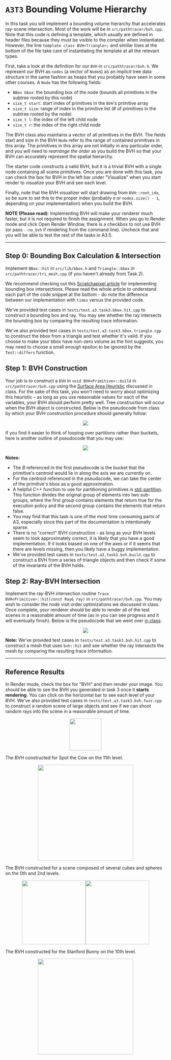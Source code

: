 # `A3T3` Bounding Volume Hierarchy

In this task you will implement a bounding volume hierarchy that accelerates ray-scene intersection. Most of the work will be in `src/pathtracer/bvh.cpp`. Note that this code is defining a template, which usually are defined in header files because they must be visible to the compiler when instantiated. However, the line `template class BVH<Triangle>;` and similar lines at the bottom of the file take care of instantiating the template at all the relevant types.

First, take a look at the definition for our `BVH` in `src/pathtracer/bvh.h`. We represent our BVH as `nodes` (a vector of `Node`s) as an implicit tree data structure in the same fashion as heaps that you probably have seen in some other courses. A `Node` has the following fields:

* `BBox bbox`: the bounding box of the node (bounds all primitives in the subtree rooted by this node)
* `size_t start`: start index of primitives in the `BVH`'s primitive array
* `size_t size`: range of index in the primitive list (# of primitives in the subtree rooted by the node)
* `size_t l`: the index of the left child node
* `size_t r`: the index of the right child node

The BVH class also maintains a vector of all primitives in the BVH. The fields start and size in the BVH `Node` refer to the range of contained primitives in this array. The primitives in this array are not initially in any particular order, and you will need to _rearrange the order_ as you build the BVH so that your BVH can accurately represent the spatial hierarchy.

The starter code constructs a valid BVH, but it is a trivial BVH with a single node containing all scene primitives. Once you are done with this task, you can check the box for BVH in the left bar under "Visualize" when you start render to visualize your BVH and see each level.

<!-- TODO: We've also provided an example of how to make a helper function within bvh.cpp - it is up to you if you want to modify it or instead try to use a data structure to implement the recursion. -->

Finally, note that the BVH visualizer will start drawing from `BVH::root_idx`, so be sure to set this to the proper index (probably `0` or `nodes.size() - 1`, depending on your implementation) when you build the BVH.

**NOTE (Please read)**: Implementing BVH will make your renderer much faster, but it is not required to finish the assignment. When you go to Render mode and click Open Render Window, there is a checkbox to not use BVH (or pass `--no_bvh` if rendering from the command line). Uncheck that and you will be able to test the rest of the tasks in A3.5.

---

## Step 0: Bounding Box Calculation & Intersection

Implement `BBox::hit` in `src/lib/bbox.h` and `Triangle::bbox` in `src/pathtracer/tri_mesh.cpp` (if you haven't already from Task 2).

We recommend checking out this [Scratchapixel article](https://www.scratchapixel.com/lessons/3d-basic-rendering/minimal-ray-tracer-rendering-simple-shapes/ray-box-intersection) for implementing bounding box intersections. Please read the whole article to understand each part of the code snippet at the bottom - do note the difference between our implementation with `times` versus the provided code. 

We've provided test cases in `tests/test.a3.task3.bbox.hit.cpp` to construct a bounding box and ray. You may see whether the ray intersects the bounding box by comparing the resulting trace information. 

We've also provided test cases in `tests/test.a3.task3.bbox.triangle.cpp` to construct the bbox from a triangle and test whether it's valid. If you choose to make your bbox have non-zero volume as the hint suggests, you may need to choose a small enough epsilon to be ignored by the `Test::differs` function.
## Step 1: BVH Construction

Your job is to construct a `BVH` in `void BVH<Primitive>::build` in `src/pathtracer/bvh.cpp` using the [Surface Area Heuristic](http://15462.courses.cs.cmu.edu/fall2017/lecture/acceleratingqueries/slide_025) discussed in class. For the sake of this task, you won't need to worry about optimizing this heuristic – as long as you use reasonable values for each of the variables, your BVH should perform pretty well. Tree construction will occur when the BVH object is constructed. Below is the pseudocode from class by which your BVH construction procedure should generally follow:

<p align="center"><img src="figures/BVH_construction_pseudocode.png"></p>

If you find it easier to think of looping over partitions rather than buckets, here is another outline of pseudocode that you may use:

<p align="center"><img src="figures/Partitions.png"></p>

**Notes:**
- The $B$ referenced in the first pseudocode is the bucket that the primitive's centroid would lie in along the axis we are currently on. 
- For the centroid referenced in the pseudocode, we can take the center of the primitive's bbox as a good approximation.
- A helpful C++ function to use for partitioning primitives is [std::partition](https://en.cppreference.com/w/cpp/algorithm/partition). This function divides the original group of elements into two sub-groups, where the first group contains elements that return true for the execution policy and the second group contains the elements that return false.
- You may find that this task is one of the most time consuming parts of A3, especially since this part of the documentation is intentionally sparse.
- There is no "correct" BVH construction - as long as your BVH levels seem to look approximately correct, it is likely that you have a good implementation. If it looks biased on one of the axes or if it seems that there are levels missing, then you likely have a buggy implementation.
- We've provided test cases in `tests/test.a3.task3.bvh.build.cpp` to construct a BVH from a series of triangle objects and then check if some of the invariants of the BVH holds.

## Step 2: Ray-BVH Intersection

Implement the ray-BVH intersection routine `Trace BVH<Primitive>::hit(const Ray& ray)` in `src/pathtracer/bvh.cpp`. You may wish to consider the node visit order optimizations we discussed in class. Once complete, your renderer should be able to render all of the test scenes in a reasonable amount of time (as in you can see progress and it will eventually finish). Below is the pseudocode that we went over [in class](http://15462.courses.cs.cmu.edu/spring2022/lecture/spatial/slide_021):

<p align="center"><img src="figures/ray_bvh_pseudocode.png"></p>

**Note:** We've provided test cases in `tests/test.a3.task3.bvh.hit.cpp` to construct a mesh that uses `bvh::hit` and see whether the ray intersects the mesh by comparing the resulting trace information.

---

## Reference Results

In Render mode, check the box for "BVH" and then render your image. You should be able to see the BVH you generated in task 3 once it **starts rendering**. You can click on the horizontal bar to see each level of your BVH. We've also provided test cases in `tests/test.a3.task3.bvh.fuzz.cpp` to construct a random scene of large objects and see if we can shoot random rays into the scene in a reasonable amount of time.

<p align="center"><img src="images/bvh_button.png" style="height:100px"></p>

The BVH constructed for Spot the Cow on the 11th level.
<p align="center"><img src="images/bvh.png" style="height:300px"></p>

The BVH constructed for a scene composed of several cubes and spheres on the 0th and 2nd levels.
<p align="center"><img src="images/l0.png" style="height:200px"><img src="images/l2.png" style="height:200px"></p>

The BVH constructed for the Stanford Bunny on the 10th level.
<p align="center"><img src="images/bvh_bunny_10.png" style="height:300px"></p>



